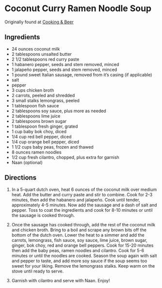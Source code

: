 # Coconut Curry Ramen Noodle Soup
Originally found at [Cooking & Beer](http://www.cookingandbeer.com/2013/10/coconut-curry-ramen-noodle-soup/)

## Ingredients
* 24 ounces coconut milk
* 2 tablespoons unsalted butter
* 2 1/2 tablespoons red curry paste
* 1 habanero pepper, seeds and stem removed, minced
* 1 jalapeño pepper, seeds and stem removed, minced
* 1 pound sweet Italian sausage, removed from it’s casing (if applicable)
* salt
* pepper
* 3 cups chicken broth
* 2 carrots, peeled and shredded
* 3 small stalks lemongrass, peeled
* 1 tablespoon fish sauce
* 2 tablespoons soy sauce, plus more as needed
* 2 tablespoons lime juice
* 2 tablespoons brown sugar
* 1 tablespoon fresh ginger, grated
* 1 cup baby bok choy, diced
* 1/4 cup red bell pepper, diced
* 1/4 cup orange bell pepper, diced
* 1 1/2 cups baby peas, frozen and thawed
* 8 ounces ramen noodles
* 1/2 cup fresh cilantro, chopped, plus extra for garnish
* Naan (optional)

## Directions

1. In a 5-quart dutch oven, heat 6 ounces of the coconut milk over medium heat. Add the butter and curry paste and stir to combine. Cook for 2-3 minutes, then add the habanero and jalapeño. Cook until tender, approximately 4-5 minutes. Now add the sausage and a dash of salt and pepper. Toss to coat the ingredients and cook for 8-10 minutes or until the sausage is cooked through.

2. Once the sausage has cooked through, add the rest of the coconut milk and chicken broth. Bring to a boil and scrape any brown bits off the bottom of the dutch oven. Lower the heat to a simmer and add the carrots, lemongrass, fish sauce, soy sauce, lime juice, brown sugar, ginger, bok choy, red and orange bell peppers. Cook for 15-20 minutes then add the baby peas, ramen noodles and cilantro. Cook for 5-6 minutes or until the noodles are cooked. Season the soup again with salt and pepper to taste, and add more soy sauce if the soup seems too sweet for your liking. Remove the lemongrass stalks. Keep warm on the stove until ready to serve.

3. Garnish with cilantro and serve with Naan. Enjoy!
